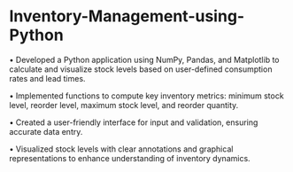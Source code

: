 # Inventory-Management-using-Python
•	Developed a Python application using NumPy, Pandas, and Matplotlib to calculate and visualize stock levels based on user-defined consumption rates and lead times.

•	Implemented functions to compute key inventory metrics: minimum stock level, reorder level, maximum stock level, and reorder quantity.

•	Created a user-friendly interface for input and validation, ensuring accurate data entry.

•	Visualized stock levels with clear annotations and graphical representations to enhance understanding of inventory dynamics.
